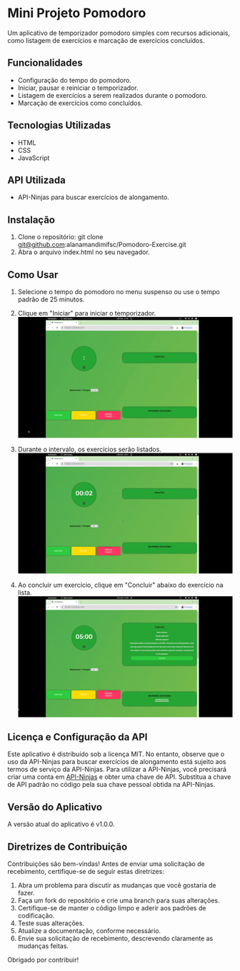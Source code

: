 # Mini Projeto Pomodoro

Um aplicativo de temporizador pomodoro simples com recursos adicionais, como listagem de exercícios e marcação de exercícios concluídos.

## Funcionalidades

- Configuração do tempo do pomodoro.
- Iniciar, pausar e reiniciar o temporizador.
- Listagem de exercícios a serem realizados durante o pomodoro.
- Marcação de exercícios como concluídos.

## Tecnologias Utilizadas

- HTML
- CSS
- JavaScript

## API Utilizada

- API-Ninjas para buscar exercícios de alongamento.

## Instalação

1. Clone o repositório: git clone git@github.com:alanamandimifsc/Pomodoro-Exercise.git
2. Abra o arquivo index.html no seu navegador.

## Como Usar

1. Selecione o tempo do pomodoro no menu suspenso ou use o tempo padrão de 25 minutos.
2. Clique em "Iniciar" para iniciar o temporizador.
![Texto Alternativo](./assets/img/start.gif)

3. Durante o intervalo, os exercícios serão listados.
![Texto Alternativo](./assets/img/exercise.gif)

4. Ao concluir um exercício, clique em "Concluir" abaixo do exercício na lista.
![Texto Alternativo](./assets/img/concluit.gif)



## Licença e Configuração da API

Este aplicativo é distribuído sob a licença MIT. No entanto, observe que o uso da API-Ninjas para buscar exercícios de alongamento está sujeito aos termos de serviço da API-Ninjas. Para utilizar a API-Ninjas, você precisará criar uma conta em [API-Ninjas](https://api-ninjas.com/) e obter uma chave de API. Substitua a chave de API padrão no código pela sua chave pessoal obtida na API-Ninjas.

## Versão do Aplicativo

A versão atual do aplicativo é v1.0.0.

## Diretrizes de Contribuição

Contribuições são bem-vindas! Antes de enviar uma solicitação de recebimento, certifique-se de seguir estas diretrizes:

1. Abra um problema para discutir as mudanças que você gostaria de fazer.
2. Faça um fork do repositório e crie uma branch para suas alterações.
3. Certifique-se de manter o código limpo e aderir aos padrões de codificação.
4. Teste suas alterações.
5. Atualize a documentação, conforme necessário.
6. Envie sua solicitação de recebimento, descrevendo claramente as mudanças feitas.

Obrigado por contribuir!
